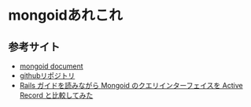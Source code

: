 mongoidあれこれ
===

## 参考サイト
- [mongoid document](https://docs.mongodb.com/mongoid/current/)
- [githubリポジトリ](https://github.com/mongodb/mongoid)
- [Rails ガイドを読みながら Mongoid のクエリインターフェイスを Active Record と比較してみた](https://qiita.com/kyoshidajp/items/a1e56a8b51feae546013)

